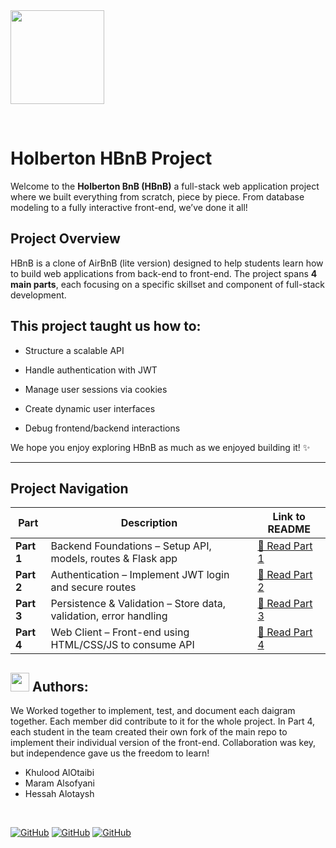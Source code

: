  <img src="https://github.com/user-attachments/assets/5f8d33ce-fed8-438a-935c-a9916afef26e" width="150">
 
 <dive></dive>
 <br>
 
#  Holberton HBnB Project

Welcome to the **Holberton BnB (HBnB)** a full-stack web application project where we built everything from scratch, piece by piece. From database modeling to a fully interactive front-end, we’ve done it all!



##  Project Overview

 HBnB is a clone of AirBnB (lite version) designed to help students learn how to build web applications from back-end to front-end. The project spans **4 main parts**, each focusing on a specific skillset and component of full-stack development.

## This project taught us how to:
- Structure a scalable API

- Handle authentication with JWT

- Manage user sessions via cookies

- Create dynamic user interfaces

- Debug frontend/backend interactions

We hope you enjoy exploring HBnB as much as we enjoyed building it! ✨

-----


##  Project Navigation

| Part | Description | Link to README |
|------|-------------|----------------|
|  **Part 1** | Backend Foundations – Setup API, models, routes & Flask app | [📖 Read Part 1](https://github.com/hessafa/holbertonschool-hbnb/blob/main/part1/README.md) |
|  **Part 2** | Authentication – Implement JWT login and secure routes | [📖 Read Part 2](https://github.com/hessafa/holbertonschool-hbnb/blob/main/part2/README.md) |
|  **Part 3** | Persistence & Validation – Store data, validation, error handling | [📖 Read Part 3](https://github.com/hessafa/holbertonschool-hbnb/blob/main/part3/README.md) |
|  **Part 4** | Web Client – Front-end using HTML/CSS/JS to consume API | [📖 Read Part 4](https://github.com/hessafa/holbertonschool-hbnb/blob/main/part4/README.md) |




##  <img src="https://img.icons8.com/ios/452/github.png" width="30"/> Authors: 
We Worked together to implement, test, and document each daigram together. Each member did contribute to it for the whole project.
In Part 4,  each student in the team created their own fork of the main repo to implement their individual version of the front-end. Collaboration was key, but independence gave us the freedom to learn!

- Khulood AlOtaibi
- Maram Alsofyani
- Hessah Alotaysh
  
<br>

[![GitHub](https://img.shields.io/badge/GitHub-Khulood_AlOtaibi-lightpink)](https://github.com/KhuloodGhazi)
[![GitHub](https://img.shields.io/badge/GitHub-Maram_Alsofyani-lightpink)](https://github.com/maram-ra)
[![GitHub](https://img.shields.io/badge/GitHub-Hessah_Alotaysh-lightpink)](https://github.com/hessafa)



